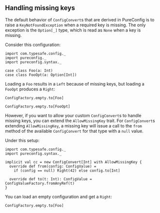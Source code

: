 ## Handling missing keys

The default behavior of `ConfigConvert`s that are derived in PureConfig is to
raise a `KeyNotFoundException` when a required key is missing. The only
exception is the `Option[_]` type, which is read as `None` when a key is
missing.

Consider this configuration:

```tut:silent
import com.typesafe.config._
import pureconfig._
import pureconfig.syntax._

case class Foo(a: Int)
case class FooOpt(a: Option[Int])
```

Loading a `Foo` results in a `Left` because of missing keys, but loading a `FooOpt` produces a `Right`:

```tut:book
ConfigFactory.empty.to[Foo]

ConfigFactory.empty.to[FooOpt]
```

However, if you want to allow your custom `ConfigConvert`s to handle missing
keys, you can extend the `AllowMissingKey` trait. For `ConfigConvert`s extending
`AllowMissingKey`, a missing key will issue a call to the `from` method of the
available `ConfigConvert` for that type with a `null` value.

Under this setup:

```tut:silent
import com.typesafe.config._
import pureconfig.syntax._

implicit val cc = new ConfigConvert[Int] with AllowMissingKey {
  override def from(config: ConfigValue) =
    if (config == null) Right(42) else config.to[Int]

  override def to(t: Int): ConfigValue = ConfigValueFactory.fromAnyRef(t)
}
```

You can load an empty configuration and get a `Right`:

```tut:book
ConfigFactory.empty.to[Foo]
```
